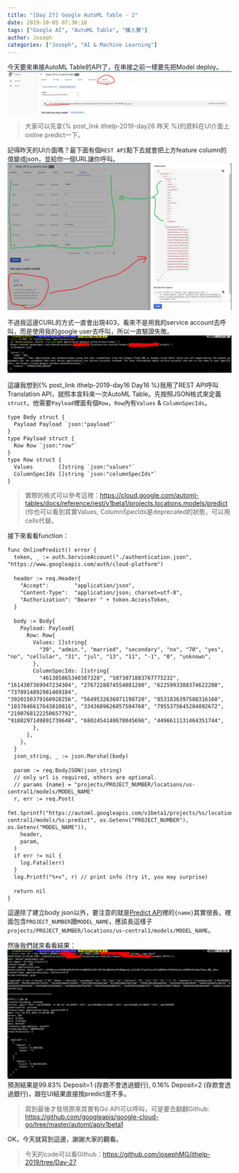 ```yaml
---
title: "[Day 27] Google AutoML Table - 2"
date: 2019-10-05 07:30:18
tags: ["Google AI", "AutoML Table", "鐵人賽"]
author: Joseph
categories: ["Joseph", "AI & Machine Learning"]
---
```

今天要來串接AutoML Table的API了，在串接之前一樣要先把Model deploy。
![deployed](deployed.jpg)

> 大家可以先拿{% post_link ithelp-2019-day26 昨天 %}的資料在UI介面上online predict一下。
<!-- more -->

記得昨天的UI介面嗎？最下面有個`REST API`點下去就會把上方feature column的值變成json，並給你一個URL讓你呼叫。
![json request](json-request.jpg)

不過我這邊CURL的方式一直會出現403，看來不是用我的service account去呼叫，而是使用我的google user去呼叫，所以一直驗證失敗。
![CURL](CURL.jpg)

這讓我想到{% post_link ithelp-2019-day16 Day16 %}我用了REST API呼叫Translation API，就照本宣科來一次AutoML Table。先按照JSON格式來定義`struct`，他需要`Payload`裡面有個`Row`，`Row`內有`Values` & `ColumnSpecIds`。
```golang
type Body struct {
  Payload Payload `json:"payload"`
}
type Payload struct {
  Row Row `json:"row"`
}
type Row struct {
  Values        []string `json:"values"`
  ColumnSpecIds []string `json:"columnSpecIds"`
}
```

> 實際的格式可以參考這裡：https://cloud.google.com/automl-tables/docs/reference/rest/v1beta1/projects.locations.models/predict
> (你也可以看到其實Values, ColumnSpecIds是deprecated的狀態，可以用cells代替。

接下來看看function：
```golang
func OnlinePredict() error {
  token, _ := auth.ServiceAccount("./authentication.json", "https://www.googleapis.com/auth/cloud-platform")

  header := req.Header{
    "Accept":        "application/json",
    "Content-Type":  "application/json; charset=utf-8",
    "Authorization": "Bearer " + token.AccessToken,
  }

  body := Body{
    Payload: Payload{
      Row: Row{
        Values: []string{
          "39", "admin.", "married", "secondary", "no", "70", "yes", "no", "cellular", "31", "jul", "13", "11", "-1", "0", "unknown",
        },
        ColumnSpecIds: []string{
          "461385865340387328", "5073071883767775232", "1614307369947234304", "2767228874554081280", "6225993388374622208", "7378914892981469184",
"3920150379160928256", "5649532636071198720", "8531836397588316160", "1037846617643810816", "3343689626857504768", "7955375645284892672", "2190768122250657792",
"9108297149891739648", "6802454140678045696", "4496611131464351744",
        },
      },
    },
  }
  json_string, _ := json.Marshal(body)

  param := req.BodyJSON(json_string)
  // only url is required, others are optional.
  // params {name} = "projects/PROJECT_NUMBER/locations/us-central1/models/MODEL_NAME"
  r, err := req.Post(
    fmt.Sprintf("https://automl.googleapis.com/v1beta1/projects/%s/locations/us-central1/models/%s:predict", os.Getenv("PROJECT_NUMBER"), os.Getenv("MODEL_NAME")),
    header,
    param,
  )
  if err != nil {
    log.Fatal(err)
  }
  log.Printf("%+v", r) // print info (try it, you may surprise)

  return nil
}
```

這邊除了建立body json以外，要注意的就是[Predict API](https://cloud.google.com/automl-tables/docs/reference/rest/v1beta1/projects.locations.models/predict)裡的`{name}`其實很長，裡面包含`PROJECT_NUMBER`跟`MODEL_NAME`，應該長這樣子`projects/PROJECT_NUMBER/locations/us-central1/models/MODEL_NAME`。

然後我們就來看看結果：
![output](output.jpg)
預測結果是99.83% Deposit=1 (存款不會透過銀行), 0.16% Deposit=2 (存款會透過銀行)，跟在UI結果直接按predict差不多。

> 寫到最後才發現原來其實有Go API可以呼叫，可是要去翻翻Github: https://github.com/googleapis/google-cloud-go/tree/master/automl/apiv1beta1

OK，今天就寫到這邊，謝謝大家的觀看。
> 今天的code可以看Github：https://github.com/josephMG/ithelp-2019/tree/Day-27
